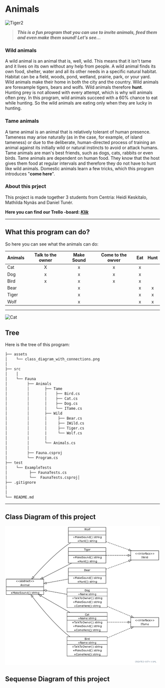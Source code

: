 # Animals

![Tiger2](https://upload.wikimedia.org/wikipedia/commons/0/06/Makari_the_Tiger.jpg)

>_**This is a fun program that you can use to invite animals, feed them and even make them sound!  Let's see...**_

### Wild animals
A wild animal is an animal that is, well, wild. This means that it isn't tame and it lives on its own without any help from people. A wild animal finds its own food, shelter, water and all its other needs in a specific natural habitat. Habitat can be a field, woods, pond, wetland, prairie, park, or your yard. Wild animals make their home in both the city and the country. Wild animals are forexample tigers, bears and wolfs.
Wild animals therefore **hunt**. Hunting prey is not allowed with every attempt, which is why will animals often prey. In this program, wild animals succeed with a 60% chance to eat while hunting. So the wild animals are eating only when they are lucky in hunting.

### Tame animals
A tame animal is an animal that is relatively tolerant of human presence. Tameness may arise naturally (as in the case, for example, of island tameness) or due to the deliberate, human-directed process of training an animal against its initially wild or natural instincts to avoid or attack humans. Tame animals are man's best friends, such as dogs, cats, rabbits or even birds. Tame animals are dependent on human food. They know that the host gives them food at regular intervals and therefore they do not have to hunt like wild animals. Domestic animals learn a few tricks, which this program introduces "**come here**".

### About this prject
This project is made together 3 students from Centria: Heidi Keskitalo, Mathilda Nynäs and Daniel Tunér.

**Here you can find our Trello -board:
[*Klik*](https://trello.com/b/7vo5ac4i/team-fashionablylate)**


___
## What this program can do?

So here you can see what the animals can do:

|**Animals**|**Talk to the owner**|**Make Sound**|**Come to the owver**|**Eat**|**Hunt**|
| ----------|:-------------------:|:------------:|:-------------------:|:-----:|:------:|
|  Cat      |   X                 |    x         |       x             |  x    |        |
|  Dog      |   x                 |    x         |       x             |  x    |        |
|  Bird     |  x                  |  x           |  x                  |  x    |        |
|  Bear     |                     |  x           |                     |   x   |       x|
| Tiger     |                     |  x           |                     |    x  |       x|
| Wolf      |                     |  x           |                     |     x |       x|

___

![Cat](https://i.imgur.com/9oGgtUg.jpg)

## Tree

Here is the tree of this program:

```
├── assets
│    └── class_diagram_with_connections.png
│ 
├── src
│    │
│    └── Fauna    
│	      ├── Animals
│         │       ├── Tame
│         │       │    ├── Bird.cs
│         │       │    ├── Cat.cs
│         │       │    ├── Dog.cs
│         │       │    └── ITame.cs
│         │       ├── Wild
│         │       │     ├── Bear.cs
│         │       │     ├── IWild.cs
│         │       │     ├── Tiger.cs
│	  	  │       |     └── Wolf.cs
│	   	  |       │ 
│	      │       └── Animals.cs 
│         │            
│         ├── Fauna.csproj
│         └── Program.cs
├── test
│    └── ExampleTests
│          ├── FaunaTests.cs
│          └──  FaunaTests.csproj│    
├── .gitignore         
│
│
└── README.md
```
____

## Class Diagram of this project

![Class Diagram](https://github.com/FashionablyLateSOFTK/Csharp-exercise/blob/master/assets/class_diagram_with_conections.png
)

## Sequense Diagram of this project
